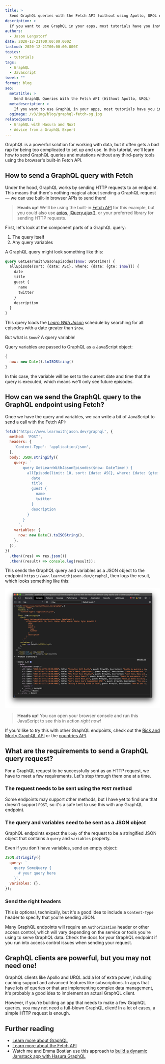 ```yaml
---
title: >
  Send GraphQL queries with the Fetch API (without using Apollo, URQL or other GraphQL clients)
description: >
  If you want to use GraphQL in your apps, most tutorials have you install Apollo, URQL, or other GraphQL clients. But you only need the Fetch API!
authors:
  - Jason Lengstorf
date: 2020-12-21T00:00:00.000Z
lastmod: 2020-12-21T00:00:00.000Z
topics:
  - tutorials
tags:
  - GraphQL
  - Javascript
tweet: ""
format: blog
seo:
  metatitle: >
    Send GraphQL Queries With the Fetch API (Without Apollo, URQL)
  metadescription: >
    If you want to use GraphQL in your apps, most tutorials have you install Apollo, URQL, or other GraphQL clients. But you only need the Fetch API!
  ogimage: /v3/img/blog/graphql-fetch-og.jpg
relatedposts:
  - GraphQL with Hasura and Nuxt
  - Advice from a GraphQL Expert
---
```


GraphQL is a powerful solution for working with data, but it often gets a bad rap for being too complicated to set up and use. In this tutorial, we'll learn how to send GraphQL queries and mutations without any third-party tools using the browser's built-in Fetch API.

How to send a GraphQL query with Fetch
--------------------------------------

Under the hood, GraphQL works by sending HTTP requests to an endpoint. This means that there's nothing magical about sending a GraphQL request — we can use built-in browser APIs to send them!

> **Heads up!** We'll be using the built-in [Fetch API](https://developer.mozilla.org/en-US/docs/Web/API/Fetch_API/Using_Fetch) for this example, but you could also use [axios](https://github.com/axios/axios), [jQuery.ajax()](https://api.jquery.com/jquery.ajax/), or your preferred library for sending HTTP requests.

First, let's look at the component parts of a GraphQL query:

1.  The query itself
2.  Any query variables

A GraphQL query might look something like this:

```graphql
query GetLearnWithJasonEpisodes($now: DateTime!) {
  allEpisode(sort: {date: ASC}, where: {date: {gte: $now}}) {
    date
    title
    guest {
      name
      twitter
    }
    description
  }
}
```

This query loads the [_Learn With Jason_](https://www.learnwithjason.dev) schedule by searching for all episodes with a date greater than `$now`.

But what is `$now`? A query variable!

Query variables are passed to GraphQL as a JavaScript object:

```js
{
  now: new Date().toISOString()
}
```

In this case, the variable will be set to the current date and time that the query is executed, which means we'll only see future episodes.

How can we send the GraphQL query to the GraphQL endpoint using Fetch?
----------------------------------------------------------------------

Once we have the query and variables, we can write a bit of JavaScript to send a call with the Fetch API:

```js
fetch('https://www.learnwithjason.dev/graphql', {
  method: 'POST',
  headers: {
    'Content-Type': 'application/json',
  },
  body: JSON.stringify({
    query: `
        query GetLearnWithJasonEpisodes($now: DateTime!) {
          allEpisode(limit: 10, sort: {date: ASC}, where: {date: {gte: $now}}) {
            date
            title
            guest {
              name
              twitter
            }
            description
          }
        }
      `,
    variables: {
      now: new Date().toISOString(),
    },
  }),
})
  .then((res) => res.json())
  .then((result) => console.log(result));
```

This sends the GraphQL query and variables as a JSON object to the endpoint `https://www.learnwithjason.dev/graphql`, then logs the result, which looks something like this:

![screenshot of GraphQL query result in the console after sending a fetch request](/v3/img/blog/graphql-fetch-result.png)

> **Heads up!** You can open your browser console and run this JavaScript to see this in action _right now!_

If you'd like to try this with other GraphQL endpoints, check out the [Rick and Morty GraphQL API](https://rickandmortyapi.com/documentation/#graphql) or the [countries API](https://countries.trevorblades.com/).

What are the requirements to send a GraphQL query request?
----------------------------------------------------------

For a GraphQL request to be successfully sent as an HTTP request, we have to meet a few requirements. Let's step through them one at a time.

### The request needs to be sent using the `POST` method

Some endpoints may support other methods, but I have yet to find one that doesn’t support `POST`, so it's a safe bet to use this with any GraphQL endpoint.

### The query and variables need to be sent as a JSON object

GraphQL endpoints expect the `body` of the request to be a stringified JSON object that contains a `query` and `variables` property.

Even if you don't have variables, send an empty object:

```js
JSON.stringify({
  query: `
    query SomeQuery {
      # your query here
    }`,
  variables: {},
});
```

### Send the right headers

This is optional, technically, but it's a good idea to include a `Content-Type` header to specify that you're sending JSON.

Many GraphQL endpoints will require an `Authorization` header or other access control, which will vary depending on the service or tools you're using to serve GraphQL data. Check the docs for your GraphQL endpoint if you run into access control issues when sending your request.

GraphQL clients are powerful, but you may not need one!
-------------------------------------------------------

GraphQL clients like Apollo and URQL add a lot of extra power, including caching support and advanced features like subscriptions. In apps that have lots of queries or that are implementing complex data management, it's probably a good idea to implement an actual GraphQL client.

However, if you're building an app that needs to make a few GraphQL queries, you may not need a full-blown GraphQL client! In a lot of cases, a simple HTTP request is enough.

Further reading
---------------

*   [Learn more about GraphQL](https://graphql.org/learn/)
*   [Learn more about the Fetch API](https://developer.mozilla.org/en-US/docs/Web/API/Fetch_API/Using_Fetch)
*   Watch me and Emma Bostian use this approach to [build a dynamic Jamstack app with Hasura GraphQL](https://www.learnwithjason.dev/we-need-to-taco-bout-your-choices)